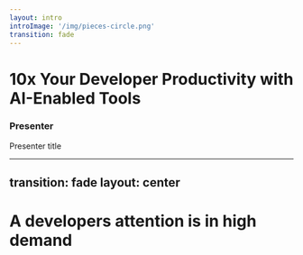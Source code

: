 ```yaml
---
layout: intro
introImage: '/img/pieces-circle.png'
transition: fade
---
```


# 10x Your Developer Productivity with AI-Enabled Tools

### Presenter

Presenter title

---
transition: fade
layout: center
---

# A developers attention is in high demand

